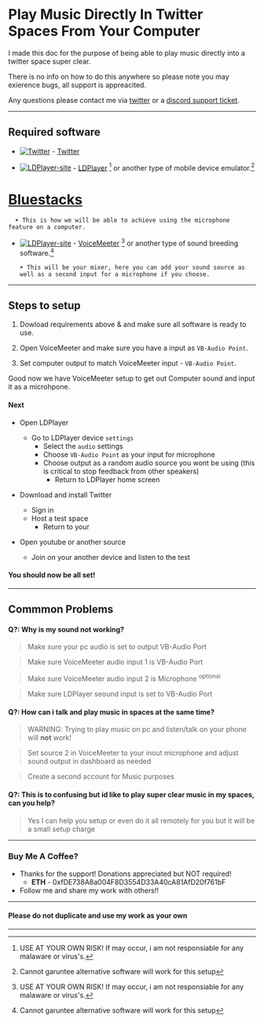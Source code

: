 # **Play Music Directly In Twitter Spaces From Your Computer**

I made this doc for the purpose of being able to play music directly into a twitter space super clear.

There is no info on how to do this anywhere so please note you may exierence bugs, all support is appreacited.

Any questions please contact me via [twitter](https://twitter.com/bankkroll_eth) or a [discord support ticket](https://discord.com/invite/gN6zG964bj).


***

## Required software

* [![Twitter](https://i.ibb.co/TWr5Cbg/imageedit-16-2368783890.gif)](https://twitter.com)  - [Twitter](https://twitter.com)

* [![LDPlayer-site](https://i.ibb.co/WFBt2Hj/button-4.png)](https://www.ldplayer.net/) - [LDPlayer](https://www.ldplayer.net/) [^3] or another type of mobile device emulator.[^2] 

# [Bluestacks](https://www.bluestacks.com/)
  

      ➤ This is how we will be able to achieve using the microphone feature on a computer.


* [![LDPlayer-site](https://i.ibb.co/NLZFMkN/button-3.png)](https://voicemeeter.com/) - [VoiceMeeter](https://vb-audio.com/Voicemeeter/) [^3] or another type of sound breeding software.[^2] 

      ➤ This will be your mixer, here you can add your sound source as well as a second input for a microphone if you choose.


***

## Steps to setup

1. Dowload requirements above & and make sure all software is ready to use.

2. Open VoiceMeeter and make sure you have a input as `VB-Audio Point`.

3. Set computer output to match VoiceMeeter input - `VB-Audio Point`.

Good now we have VoiceMeeter setup to get out Computer sound and input it as a microhpone.

#### Next

* Open LDPlayer
  - Go to LDPlayer device `settings`
    - Select the `audio` settings
    - Choose `VB-Audio Point` as your input for microphone
    - Choose output as a random audio source you wont be using (this is critical to stop feedback from other speakers)
      - Return to LDPlayer home screen
* Download and install Twitter
  - Sign in
  - Host a test space
    - Return to your 

* Open youtube or another source
  - Join on your another device and listen to the test

#### **You should now be all set!**
 

***

## Commmon Problems

#### Q?: Why is my sound not working?
> Make sure your pc audio is set to output VB-Audio Port

> Make sure VoiceMeeter audio input 1 is VB-Audio Port

> Make sure VoiceMeeter audio input 2 is Microphone <sup>optional</sup>

> Make sure LDPlayer seound input is set to VB-Audio Port

#### Q?: How can i talk and play music in spaces at the same time?
> WARNING: Trying to play music on pc and listen/talk on your phone will **not** work!

> Set source 2 in VoiceMeeter to your inout microphone and adjust sound output in dashboard as needed

> Create a second account for Music purposes


#### Q?: This is to confusing but id like to play super clear music in my spaces, can you help?
> Yes I can help you setup or even do it all remotely for you but it will be a small setup charge 

***

### Buy Me A Coffee?
* Thanks for the support! Donations appreciated but NOT required!
  - **ETH** - 0xfDE738A8a004F8D3554D33A40cA81AfD20f761bF
* Follow me and share my work with others!!

***

#### Please do not duplicate and use my work as your own

***

[^1]: Youtube, spotify, sounboards, ect..
[^2]: Cannot garuntee alternative software will work for this setup
[^3]: USE AT YOUR OWN RISK! If may occur, i am not responsiable for any malaware or virus's.

